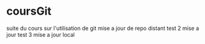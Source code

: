 # coursGit
suite du cours sur l'utilisation de git
mise a jour de repo distant
test 2 mise a jour
test 3 mise a jour local
